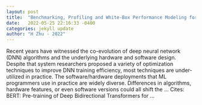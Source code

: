 ```yaml
---
layout: post
title:  "Benchmarking, Profiling and White-Box Performance Modeling for DNN Training"
date:   2022-05-25 22:16:33 -0400
categories: jekyll update
author: "H Zhu - 2022"
---
```

Recent years have witnessed the co-evolution of deep neural network (DNN) algorithms and the underlying hardware and software design. Despite that system researchers proposed a variety of optimization techniques to improve DNN training efficiency, most techniques are under-utilized in practice. The software/hardware deployments that ML programmers use in practice are widely diverse. Differences in algorithms, hardware features, or even software versions could all shift the … Cites: ‪BERT: Pre-training of Deep Bidirectional Transformers for …‬